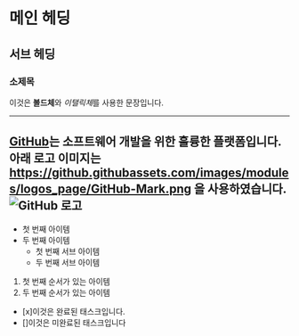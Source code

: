 # 메인 헤딩
## 서브 헤딩
### 소제목
이것은 **볼드체**와 *이탤릭체*를 사용한 문장입니다.

---
[GitHub](https://github.com)는 소프트웨어 개발을 위한 훌륭한 플랫폼입니다.
아래 로고 이미지는 https://github.githubassets.com/images/modules/logos_page/GitHub-Mark.png 을 사용하였습니다.
![GitHub 로고](https://github.githubassets.com/images/modules/logos_page/GitHub-Mark.png)
---
- 첫 번째 아이템
- 두 번째 아이템
  - 첫 번째 서브 아이템
  - 두 번째 서브 아이템
1. 첫 번째 순서가 있는 아이템
2. 두 번째 순서가 있는 아이템

- [x]이것은 완료된 태스크입니다.
- []이것은 미완료된 태스크입니다
